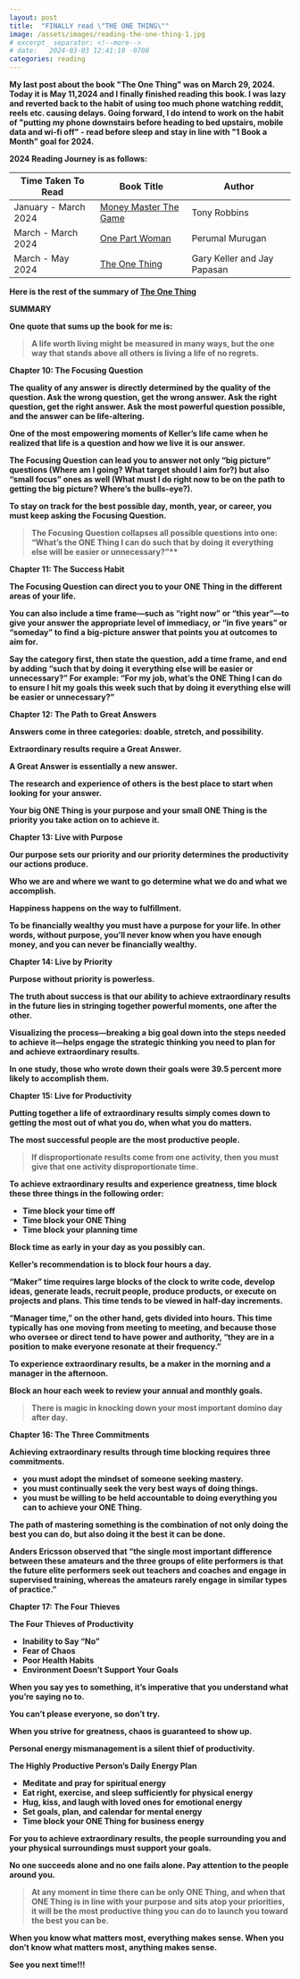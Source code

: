 ```yaml
---
layout: post
title:  "FINALLY read \"THE ONE THING\""
image: /assets/images/reading-the-one-thing-1.jpg
# excerpt_ separator: <!--more-->
# date:   2024-03-03 12:41:10 -0700
categories: reading
---
```

<p><b>My last post about the book "The One Thing" was on March 29, 2024. Today it is May 11,2024 and I finally finished reading this book. I was lazy and reverted back to the habit of using too much phone watching reddit, reels etc. causing delays.
Going forward, I do intend to work on the habit of "putting my phone downstairs before heading to bed upstairs, mobile data and wi-fi off" - read before sleep and stay in line with "1 Book a Month" goal for 2024.<b></p> 

<!-- **March 5, 2024**: -->

<!-- My next reading goal is to finish, [The One Thing](https://www.amazon.ca/ONE-Thing-Surprisingly-Extraordinary-Results/dp/1885167776) by Gary Keller and Jay Papasan -->

**2024 Reading Journey is as follows:**


| Time Taken To Read      | Book Title | Author | 
| ----------- | ----------- | ----------- | 
| January - March 2024      | [Money Master The Game](https://www.amazon.ca/MONEY-Master-Game-Financial-Freedom/dp/1476757860/)| Tony Robbins 
| March - March 2024 | [One Part Woman](https://www.amazon.ca/One-Part-Woman-Perumal-Murugan-ebook/dp/B07SRDX289) | Perumal Murugan
| March - May 2024 | [The One Thing](https://www.amazon.ca/ONE-Thing-Surprisingly-Extraordinary-Results/dp/1885167776) | Gary Keller and Jay Papasan

Here is the rest of the summary of [The One Thing](https://www.amazon.ca/ONE-Thing-Surprisingly-Extraordinary-Results/dp/1885167776)

**SUMMARY**

One quote that sums up the book for me is: 

>A life worth living might be measured in many ways, but the one way that stands above all others is living a life of no regrets.

**Chapter 10: The Focusing Question**

The quality of any answer is directly determined by the quality of the question. Ask the wrong question, get the wrong answer. Ask the right question, get the right answer. Ask the most powerful question possible, and the answer can be life-altering.

One of the most empowering moments of Keller’s life came when he realized that life is a question and how we live it is our answer.

The Focusing Question can lead you to answer not only “big picture” questions (Where am I going? What target should I aim for?) but also “small focus” ones as well (What must I do right now to be on the path to getting the big picture? Where’s the bulls-eye?).

To stay on track for the best possible day, month, year, or career, you must keep asking the Focusing Question.

>The Focusing Question collapses all possible questions into one: “What’s the ONE Thing I can do such that by doing it everything else will be easier or unnecessary?”**

**Chapter 11: The Success Habit**

The Focusing Question can direct you to your ONE Thing in the different areas of your life.

You can also include a time frame—such as “right now” or “this year”—to give your answer the appropriate level of immediacy, or “in five years” or “someday” to find a big-picture answer that points you at outcomes to aim for.

Say the category first, then state the question, add a time frame, and end by adding “such that by doing it everything else will be easier or unnecessary?” For example: “For my job, what’s the ONE Thing I can do to ensure I hit my goals this week such that by doing it everything else will be easier or unnecessary?”

**Chapter 12: The Path to Great Answers**

Answers come in three categories: doable, stretch, and possibility.

Extraordinary results require a Great Answer.

A Great Answer is essentially a new answer.

The research and experience of others is the best place to start when looking for your answer.

Your big ONE Thing is your purpose and your small ONE Thing is the priority you take action on to achieve it.

**Chapter 13: Live with Purpose**

Our purpose sets our priority and our priority determines the productivity our actions produce.

Who we are and where we want to go determine what we do and what we accomplish.

Happiness happens on the way to fulfillment.

To be financially wealthy you must have a purpose for your life. In other words, without purpose, you’ll never know when you have enough money, and you can never be financially wealthy.

**Chapter 14: Live by Priority**

Purpose without priority is powerless.

The truth about success is that our ability to achieve extraordinary results in the future lies in stringing together powerful moments, one after the other.

Visualizing the process—breaking a big goal down into the steps needed to achieve it—helps engage the strategic thinking you need to plan for and achieve extraordinary results.

In one study, those who wrote down their goals were 39.5 percent more likely to accomplish them.

**Chapter 15: Live for Productivity**

Putting together a life of extraordinary results simply comes down to getting the most out of what you do, when what you do matters.

The most successful people are the most productive people.

>If disproportionate results come from one activity, then you must give that one activity disproportionate time.

To achieve extraordinary results and experience greatness, time block these three things in the following order:    

- Time block your time off
- Time block your ONE Thing
- Time block your planning time

Block time as early in your day as you possibly can.

Keller’s recommendation is to block four hours a day.

“Maker” time requires large blocks of the clock to write code, develop ideas, generate leads, recruit people, produce products, or execute on projects and plans. This time tends to be viewed in half-day increments.

“Manager time,” on the other hand, gets divided into hours. This time typically has one moving from meeting to meeting, and because those who oversee or direct tend to have power and authority, “they are in a position to make everyone resonate at their frequency.”

To experience extraordinary results, be a maker in the morning and a manager in the afternoon.

Block an hour each week to review your annual and monthly goals.

>There is magic in knocking down your most important domino day after day.

**Chapter 16: The Three Commitments**

Achieving extraordinary results through time blocking requires three commitments. 

- you must adopt the mindset of someone seeking mastery. 
- you must continually seek the very best ways of doing things. 
- you must be willing to be held accountable to doing everything you can to achieve your ONE Thing.

The path of mastering something is the combination of not only doing the best you can do, but also doing it the best it can be done.

Anders Ericsson observed that “the single most important difference between these amateurs and the three groups of elite performers is that the future elite performers seek out teachers and coaches and engage in supervised training, whereas the amateurs rarely engage in similar types of practice.”

**Chapter 17: The Four Thieves**

The Four Thieves of Productivity

- Inability to Say “No”
- Fear of Chaos
- Poor Health Habits
- Environment Doesn’t Support Your Goals

When you say yes to something, it’s imperative that you understand what you’re saying no to.

You can’t please everyone, so don’t try.

When you strive for greatness, chaos is guaranteed to show up.

Personal energy mismanagement is a silent thief of productivity.

**The Highly Productive Person’s Daily Energy Plan**

- Meditate and pray for spiritual energy  
- Eat right, exercise, and sleep sufficiently for physical energy
- Hug, kiss, and laugh with loved ones for emotional energy
- Set goals, plan, and calendar for mental energy
- Time block your ONE Thing for business energy

For you to achieve extraordinary results, the people surrounding you and your physical surroundings must support your goals.

No one succeeds alone and no one fails alone. Pay attention to the people around you.

>At any moment in time there can be only ONE Thing, and when that ONE Thing is in line with your purpose and sits atop your priorities, it will be the most productive thing you can do to launch you toward the best you can be.

When you know what matters most, everything makes sense. When you don’t know what matters most, anything makes sense.

See you next time!!!




